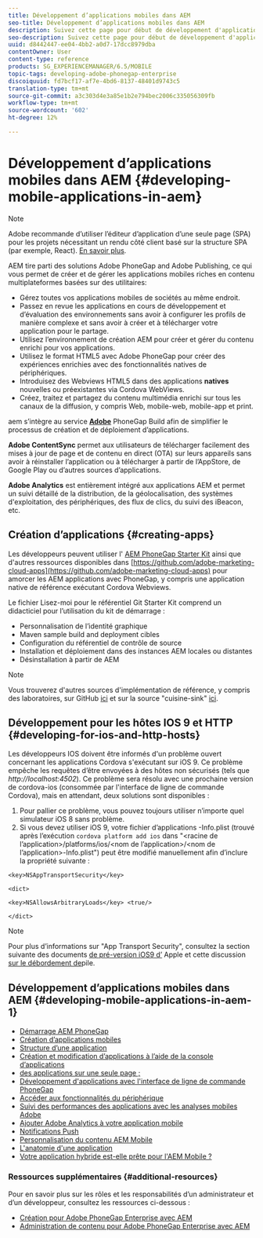 ```yaml
---
title: Développement d’applications mobiles dans AEM
seo-title: Développement d’applications mobiles dans AEM
description: Suivez cette page pour début de développement d'applications mobiles dans AEM à l'aide de Adobe PhoneGap Enterprise.
seo-description: Suivez cette page pour début de développement d'applications mobiles dans AEM à l'aide de Adobe PhoneGap Enterprise.
uuid: d8442447-ee04-4bb2-a0d7-17dcc8979dba
contentOwner: User
content-type: reference
products: SG_EXPERIENCEMANAGER/6.5/MOBILE
topic-tags: developing-adobe-phonegap-enterprise
discoiquuid: fd7bcf17-af7e-4bd6-8137-48401d9743c5
translation-type: tm+mt
source-git-commit: a3c303d4e3a85e1b2e794bec2006c335056309fb
workflow-type: tm+mt
source-wordcount: '602'
ht-degree: 12%

---
```



# Développement d’applications mobiles dans AEM {#developing-mobile-applications-in-aem}

>[!NOTE]
>
>Adobe recommande d’utiliser l’éditeur d’application d’une seule page (SPA) pour les projets nécessitant un rendu côté client basé sur la structure SPA (par exemple, React). [En savoir plus](/help/sites-developing/spa-overview.md).

AEM tire parti des solutions Adobe PhoneGap and Adobe Publishing, ce qui vous permet de créer et de gérer les applications mobiles riches en contenu multiplateformes basées sur des utilitaires:

* Gérez toutes vos applications mobiles de sociétés au même endroit.
* Passez en revue les applications en cours de développement et d’évaluation des environnements sans avoir à configurer les profils de manière complexe et sans avoir à créer et à télécharger votre application pour le partage.
* Utilisez l’environnement de création AEM pour créer et gérer du contenu enrichi pour vos applications.
* Utilisez le format HTML5 avec Adobe PhoneGap pour créer des expériences enrichies avec des fonctionnalités natives de périphériques.
* Introduisez des Webviews HTML5 dans des applications **natives** nouvelles ou préexistantes via Cordova WebViews.
* Créez, traitez et partagez du contenu multimédia enrichi sur tous les canaux de la diffusion, y compris Web, mobile-web, mobile-app et print.

aem s’intègre au service **[Adobe](https://build.phonegap.com/)** PhoneGap Build afin de simplifier le processus de création et de déploiement d’applications.

**Adobe ContentSync** permet aux utilisateurs de télécharger facilement des mises à jour de page et de contenu en direct (OTA) sur leurs appareils sans avoir à réinstaller l’application ou à télécharger à partir de l’AppStore, de Google Play ou d’autres sources d’applications.

**Adobe Analytics** est entièrement intégré aux applications AEM et permet un suivi détaillé de la distribution, de la géolocalisation, des systèmes d&#39;exploitation, des périphériques, des flux de clics, du suivi des iBeacon, etc.

## Création d’applications {#creating-apps}

Les développeurs peuvent utiliser l&#39; [AEM PhoneGap Starter Kit](https://github.com/Adobe-Marketing-Cloud/aem-phonegap-starter-kit) ainsi que d&#39;autres ressources disponibles dans [https://github.com/adobe-marketing-cloud-apps](https://github.com/adobe-marketing-cloud-apps) pour amorcer les AEM applications avec PhoneGap, y compris une application native de référence exécutant Cordova Webviews.

Le fichier Lisez-moi pour le référentiel Git Starter Kit comprend un didacticiel pour l’utilisation du kit de démarrage :

* Personnalisation de l’identité graphique
* Maven sample build and deployment cibles
* Configuration du référentiel de contrôle de source
* Installation et déploiement dans des instances AEM locales ou distantes
* Désinstallation à partir de AEM

>[!NOTE]
>
>Vous trouverez d&#39;autres sources d&#39;implémentation de référence, y compris des laboratoires, sur GitHub [ici](https://github.com/adobe-marketing-cloud-apps) et sur la source &quot;cuisine-sink&quot; [ici](https://github.com/blefebvre/aem-phonegap-kitchen-sink).

## Développement pour les hôtes IOS 9 et HTTP {#developing-for-ios-and-http-hosts}

Les développeurs IOS doivent être informés d&#39;un problème ouvert concernant les applications Cordova s&#39;exécutant sur iOS 9. Ce problème empêche les requêtes d’être envoyées à des hôtes non sécurisés (tels que *http://localhost:4502*). Ce problème sera résolu avec une prochaine version de cordova-ios (consommée par l&#39;interface de ligne de commande Cordova), mais en attendant, deux solutions sont disponibles :

1. Pour pallier ce problème, vous pouvez toujours utiliser n’importe quel simulateur iOS 8 sans problème.
1. Si vous devez utiliser iOS 9, votre fichier d’applications -Info.plist (trouvé après l’exécution `cordova platform add ios` dans &quot;&lt;racine de l’application>/platforms/ios/&lt;nom de l’application>/&lt;nom de l’application>-Info.plist&quot;) peut être modifié manuellement afin d’inclure la propriété suivante :

```
<key>NSAppTransportSecurity</key>

<dict>

<key>NSAllowsArbitraryLoads</key> <true/>

</dict>
```

>[!NOTE]
>
>Pour plus d’informations sur &quot;App Transport Security&quot;, consultez la section suivante des documents [de pré-version iOS9 d’](https://developer.apple.com/library/prerelease/ios/releasenotes/General/WhatsNewIniOS/Articles/iOS9.html#//apple_ref/doc/uid/TP40016198-SW14) Apple et cette discussion [sur le débordement de](https://stackoverflow.com/questions/30751053/ios9-ats-what-about-html5-based-apps/)pile.

## Développement d’applications mobiles dans AEM {#developing-mobile-applications-in-aem-1}

* [Démarrage AEM PhoneGap](/help/mobile/starting-aem-phonegap-app.md)
* [Création d’applications mobiles](/help/mobile/building-app-mobile-phonegap.md)
* [Structure d’une application](/help/mobile/phonegap-structure-an-app.md)
* [Création et modification d’applications à l’aide de la console d’applications](/help/mobile/phonegap-apps-console.md)
* [des applications sur une seule page ;](/help/mobile/phonegap-single-page-applications.md)
* [Développement d&#39;applications avec l&#39;interface de ligne de commande PhoneGap](/help/mobile/phonegap-apps-pg-cli.md)
* [Accéder aux fonctionnalités du périphérique](/help/mobile/phonegap-access-device-features.md)
* [Suivi des performances des applications avec les analyses mobiles Adobe](/help/mobile/phonegap-intro-to-app-analytics.md)
* [Ajouter Adobe Analytics à votre application mobile](/help/mobile/phonegap-add-analytics-to-apps.md)
* [Notifications Push](/help/mobile/phonegap-push-notifications.md)
* [Personnalisation du contenu AEM Mobile](/help/mobile/phonegap-aem-mobile-content-personalization.md)
* [L&#39;anatomie d&#39;une application](/help/mobile/phonegap-apps-arch.md)
* [Votre application hybride est-elle prête pour l&#39;AEM Mobile ?](/help/mobile/phonegap-adding-content-to-imported-app.md)

### Ressources supplémentaires {#additional-resources}

Pour en savoir plus sur les rôles et les responsabilités d’un administrateur et d’un développeur, consultez les ressources ci-dessous :

* [Création pour Adobe PhoneGap Enterprise avec AEM](/help/mobile/phonegap.md)
* [Administration de contenu pour Adobe PhoneGap Enterprise avec AEM](/help/mobile/administer-phonegap.md)
